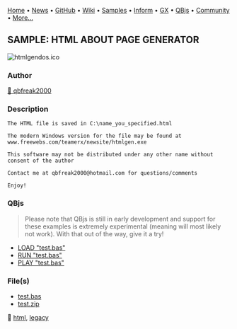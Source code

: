 [Home](https://qb64.com) • [News](../../news.md) • [GitHub](https://github.com/QB64Official/qb64) • [Wiki](https://github.com/QB64Official/qb64/wiki) • [Samples](../../samples.md) • [Inform](../../inform.md) • [GX](../../gx.md) • [QBjs](../../qbjs.md) • [Community](../../community.md) • [More...](../../more.md)

## SAMPLE: HTML ABOUT PAGE GENERATOR

![htmlgendos.ico](img/htmlgendos.ico)

### Author

[🐝 qbfreak2000](../qbfreak2000.md) 

### Description

```text
The HTML file is saved in C:\name_you_specified.html

The modern Windows version for the file may be found at www.freewebs.com/teamerx/newsite/htmlgen.exe

This software may not be distributed under any other name without consent of the author

Contact me at qbfreak2000@hotmail.com for questions/comments

Enjoy!
```

### QBjs

> Please note that QBjs is still in early development and support for these examples is extremely experimental (meaning will most likely not work). With that out of the way, give it a try!

* [LOAD "test.bas"](https://v6p9d9t4.ssl.hwcdn.net/html/5963335/index.html?src=https://qb64.com/samples/html-about-page-generator/src/test.bas)
* [RUN "test.bas"](https://v6p9d9t4.ssl.hwcdn.net/html/5963335/index.html?mode=auto&src=https://qb64.com/samples/html-about-page-generator/src/test.bas)
* [PLAY "test.bas"](https://v6p9d9t4.ssl.hwcdn.net/html/5963335/index.html?mode=play&src=https://qb64.com/samples/html-about-page-generator/src/test.bas)

### File(s)

* [test.bas](src/test.bas)
* [test.zip](src/test.zip)

🔗 [html](../html.md), [legacy](../legacy.md)
